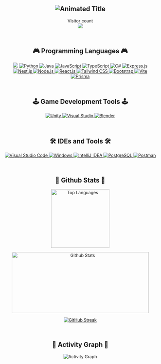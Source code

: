 <div align="center">
  

  <h2>
    <img src="https://readme-typing-svg.herokuapp.com?font=Press+Start+2P&size=40&center=true&vCenter=true&color=00FF00&random=false&width=400&height=80&duration=3000&lines=LEVEL%20UP!" alt="Animated Title" />
  </h2>

  <p align="center"> Visitor count <br>
  <img src="https://profile-counter.glitch.me/Crts-jpg/count.svg" />
</p>

  <br>

  <h2>🎮 Programming Languages 🎮</h2>
  <p>
  <a href="https://skillicons.dev">
    <img src="https://skillicons.dev/icons?i=git,kubernetes,docker,c,vim,babel,bootstrap,cpp,css,dart,figma,flask,flutter,nextjs" />
  </a>
    <a href="https://www.python.org" target="_blank" rel="noreferrer">
      <img src="https://skillicons.dev/icons?i=py" alt="Python"/>
    </a>
    <a href="https://www.java.com" target="_blank" rel="noreferrer">
      <img src="https://skillicons.dev/icons?i=java" alt="Java"/>
    </a>
    <a href="https://developer.mozilla.org/en-US/docs/Web/JavaScript" target="_blank" rel="noreferrer">
      <img src="https://skillicons.dev/icons?i=js" alt="JavaScript"/>
    </a>    
    <a href="https://www.typescriptlang.org/" target="_blank" rel="noreferrer">
      <img src="https://skillicons.dev/icons?i=ts" alt="TypeScript"/>
    </a>
    <a href="https://www.w3schools.com/cs/index.php" target="_blank" rel="noreferrer">
      <img src="https://skillicons.dev/icons?i=cs" alt="C#"/>
    </a>
    <a href="https://expressjs.com/" target="_blank" rel="noreferrer">
      <img src="https://skillicons.dev/icons?i=express" alt="Express.js"/>
    </a>
    <a href="https://expressjs.com/" target="_blank" rel="noreferrer">
      <img src="https://skillicons.dev/icons?i=nest" alt="Nest.js"/>
    </a>
    <a href="https://nodejs.org/" target="_blank" rel="noreferrer">
      <img src="https://skillicons.dev/icons?i=nodejs" alt="Node.js"/>
    </a>
    <a href="https://reactjs.org/" target="_blank" rel="noreferrer">
      <img src="https://skillicons.dev/icons?i=react" alt="React.js"/>
    </a>
    <a href="https://tailwindcss.com/" target="_blank" rel="noreferrer">
      <img src="https://skillicons.dev/icons?i=tailwind" alt="Tailwind CSS"/>
    </a>
    <a href="https://getbootstrap.com/" target="_blank" rel="noreferrer">
      <img src="https://skillicons.dev/icons?i=bootstrap" alt="Bootstrap"/>
    </a>
    <a href="https://vitejs.dev/" target="_blank" rel="noreferrer">
      <img src="https://skillicons.dev/icons?i=vite" alt="Vite"/>
    </a>
    <a href="https://www.prisma.io/" target="_blank" rel="noreferrer">
      <img src="https://skillicons.dev/icons?i=prisma" alt="Prisma"/>
    </a>
  </p>

  <br>

  <h2>🕹️ Game Development Tools 🕹️</h2>
  <p>
    <a href="https://unity.com/" target="_blank" rel="noreferrer">
      <img src="https://skillicons.dev/icons?i=unity" alt="Unity"/>
    </a>
    <a href="https://visualstudio.microsoft.com/" target="_blank" rel="noreferrer">
      <img src="https://skillicons.dev/icons?i=visualstudio" alt="Visual Studio"/>
    </a>
    <a href="https://www.blender.org/" target="_blank" rel="noreferrer">
      <img src="https://skillicons.dev/icons?i=blender" alt="Blender"/>
    </a>
  </p>

  <br>

  <h2>🛠️ IDEs and Tools 🛠️</h2>
  <p>
    <a href="https://code.visualstudio.com/" target="_blank" rel="noreferrer">
      <img src="https://skillicons.dev/icons?i=vscode" alt="Visual Studio Code"/>
    </a>
    <a href="https://www.microsoft.com/en-id/windows" target="_blank" rel="noreferrer">
      <img src="https://skillicons.dev/icons?i=windows" alt="Windows"/>
    </a>
    <a href="https://www.jetbrains.com/idea/" target="_blank" rel="noreferrer">
      <img src="https://skillicons.dev/icons?i=idea" alt="IntelliJ IDEA"/>
    </a>
    <a href="https://www.postgresql.org/" target="_blank" rel="noreferrer">
      <img src="https://skillicons.dev/icons?i=postgres" alt="PostgreSQL"/>
    </a>
    <a href="https://www.postman.com/" target="_blank" rel="noreferrer">
      <img src="https://skillicons.dev/icons?i=postman" alt="Postman"/>
    </a>
  </p>

  <br>

  <h2>🎲 Github Stats 🎲</h2>
  <p>
    <img src="https://github-readme-stats.vercel.app/api/top-langs?username=Crts-jpg&show_icons=true&locale=en&layout=compact&langs_count=8&theme=tokyonight&hide_border=true" height="192px" alt="Top Languages"/>
  </p>
  <p>
    <img src="https://github-readme-stats.vercel.app/api?username=Crts-jpg&show_icons=true&locale=en&hide=issues&count_private=true&theme=tokyonight&include_all_commits=true&hide_border=true" height="200px" width="450px" alt="Github Stats"/>
  </p>

  [![GitHub Streak](https://github-readme-streak-stats.herokuapp.com?user=Crts-jpg&theme=tokyonight)](https://git.io/streak-stats)

  <br>

  <h2>👾 Activity Graph 👾</h2>
  <p>
    <img src="https://github-readme-activity-graph.vercel.app/graph?username=Crts-jpg&theme=tokyo-night&hide_border=true" alt="Activity Graph"/>
  </p>

  <br>
</div>
